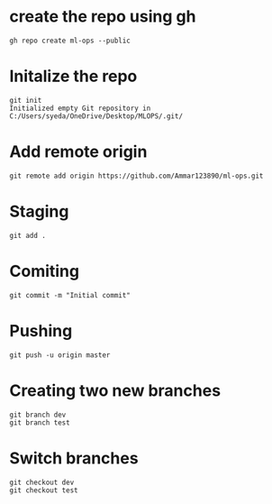 # create the repo using gh

    gh repo create ml-ops --public

# Initalize the repo

    git init 
    Initialized empty Git repository in C:/Users/syeda/OneDrive/Desktop/MLOPS/.git/

# Add remote origin 

    git remote add origin https://github.com/Ammar123890/ml-ops.git

# Staging

    git add .     

# Comiting
    
    git commit -m "Initial commit"

# Pushing 
   
    git push -u origin master

# Creating two new branches

    git branch dev
    git branch test

# Switch branches

    git checkout dev
    git checkout test
    




    
